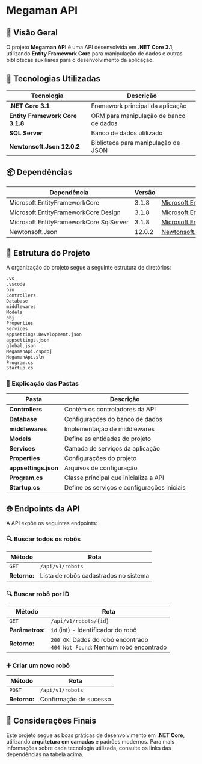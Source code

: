 # Megaman API

## 📖 Visão Geral
O projeto **Megaman API** é uma API desenvolvida em **.NET Core 3.1**, utilizando **Entity Framework Core** para manipulação de dados e outras bibliotecas auxiliares para o desenvolvimento da aplicação.

## 🚀 Tecnologias Utilizadas
| Tecnologia | Descrição |
|------------|-------------|
| **.NET Core 3.1** | Framework principal da aplicação |
| **Entity Framework Core 3.1.8** | ORM para manipulação de banco de dados |
| **SQL Server** | Banco de dados utilizado |
| **Newtonsoft.Json 12.0.2** | Biblioteca para manipulação de JSON |

## 📦 Dependências
| Dependência | Versão | Link |
|--------------|---------|------|
| Microsoft.EntityFrameworkCore | 3.1.8 | [Microsoft.EntityFrameworkCore](https://www.nuget.org/packages/Microsoft.EntityFrameworkCore/) |
| Microsoft.EntityFrameworkCore.Design | 3.1.8 | [Microsoft.EntityFrameworkCore.Design](https://www.nuget.org/packages/Microsoft.EntityFrameworkCore.Design/) |
| Microsoft.EntityFrameworkCore.SqlServer | 3.1.8 | [Microsoft.EntityFrameworkCore.SqlServer](https://www.nuget.org/packages/Microsoft.EntityFrameworkCore.SqlServer/) |
| Newtonsoft.Json | 12.0.2 | [Newtonsoft.Json](https://www.nuget.org/packages/Newtonsoft.Json/) |

## 📂 Estrutura do Projeto
A organização do projeto segue a seguinte estrutura de diretórios:
```bash
.vs
.vscode
bin
Controllers
Database
middlewares
Models
obj
Properties
Services
appsettings.Development.json
appsettings.json
global.json
MegamanApi.csproj
MegamanApi.sln
Program.cs
Startup.cs
```

### 📁 Explicação das Pastas
| Pasta | Descrição |
|--------|------------|
| **Controllers** | Contém os controladores da API |
| **Database** | Configurações do banco de dados |
| **middlewares** | Implementação de middlewares |
| **Models** | Define as entidades do projeto |
| **Services** | Camada de serviços da aplicação |
| **Properties** | Configurações do projeto |
| **appsettings.json** | Arquivos de configuração |
| **Program.cs** | Classe principal que inicializa a API |
| **Startup.cs** | Define os serviços e configurações iniciais |

## 🌐 Endpoints da API
A API expõe os seguintes endpoints:

### 🔍 **Buscar todos os robôs**
| Método | Rota |
|--------|----------------|
| `GET` | `/api/v1/robots` |
| **Retorno:** | Lista de robôs cadastrados no sistema |

### 🔍 **Buscar robô por ID**
| Método | Rota |
|--------|------------------|
| `GET` | `/api/v1/robots/{id}` |
| **Parâmetros:** | `id` (int) - Identificador do robô |
| **Retorno:** | `200 OK`: Dados do robô encontrado <br> `404 Not Found`: Nenhum robô encontrado |

### ➕ **Criar um novo robô**
| Método | Rota |
|--------|----------------|
| `POST` | `/api/v1/robots` |
| **Retorno:** | Confirmação de sucesso |

## 📝 Considerações Finais
Este projeto segue as boas práticas de desenvolvimento em **.NET Core**, utilizando **arquitetura em camadas** e padrões modernos. Para mais informações sobre cada tecnologia utilizada, consulte os links das dependências na tabela acima.

